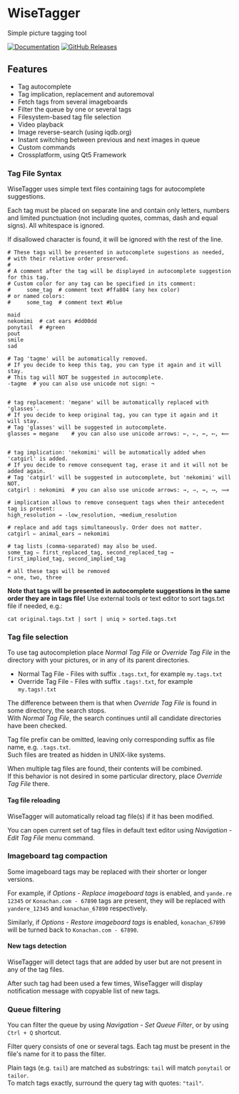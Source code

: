 # WiseTagger #
Simple picture tagging tool

[![Documentation](https://img.shields.io/badge/docs-doxygen-blue.svg)](https://wolfgirl.org/software/wisetagger/documentation)
[![GitHub Releases](https://img.shields.io/github/v/release/0xb8/WiseTagger.svg)](https://github.com/0xb8/WiseTagger/releases)



## Features ##
* Tag autocomplete
* Tag implication, replacement and autoremoval
* Fetch tags from several imageboards
* Filter the queue by one or several tags
* Filesystem-based tag file selection
* Video playback
* Image reverse-search (using iqdb.org)
* Instant switching between previous and next images in queue
* Custom commands
* Crossplatform, using Qt5 Framework

### Tag File Syntax ###
WiseTagger uses simple text files containing tags for autocomplete suggestions.

Each tag must be placed on separate line and contain only letters, numbers and limited punctuation (not including quotes, commas, dash and equal signs).
All whitespace is ignored.

If disallowed character is found, it will be ignored with the rest of the line.

```
# These tags will be presented in autocomplete sugestions as needed, 
# with their relative order preserved.
#
# A comment after the tag will be displayed in autocomplete suggestion for this tag.
# Custom color for any tag can be specified in its comment:
#     some_tag  # comment text #ffa804 (any hex color)
# or named colors: 
#     some_tag  # comment text #blue 

maid
nekomimi  # cat ears #dd00dd
ponytail  # #green
pout
smile
sad

# Tag 'tagme' will be automatically removed.
# If you decide to keep this tag, you can type it again and it will stay.
# This tag will NOT be suggested in autocomplete.
-tagme  # you can also use unicode not sign: ¬


# tag replacement: 'megane' will be automatically replaced with 'glasses'.
# If you decide to keep original tag, you can type it again and it will stay.
# Tag 'glasses' will be suggested in autocomplete.
glasses = megane    # you can also use unicode arrows: ←, ⇐, ⇚, ⟵, ⟸


# tag implication: 'nekomimi' will be automatically added when 'catgirl' is added.
# If you decide to remove consequent tag, erase it and it will not be added again.
# Tag 'catgirl' will be suggested in autocomplete, but 'nekomimi' will NOT.
catgirl : nekomimi  # you can also use unicode arrows: →, ⇒, ⇛, ⟶, ⟹

# implication allows to remove consequent tags when their antecedent tag is present:
high_resolution → -low_resolution, ¬medium_resolution

# replace and add tags simultaneously. Order does not matter.
catgirl ⇐ animal_ears → nekomimi

# tag lists (comma-separated) may also be used.
some_tag ⇐ first_replaced_tag, second_replaced_tag → first_implied_tag, second_implied_tag

# all these tags will be removed
¬ one, two, three
```

**Note that tags will be presented in autocomplete suggestions in the same order they are in tags file!** 
Use external tools or text editor to sort tags.txt file if needed, e.g.:

```
cat original.tags.txt | sort | uniq > sorted.tags.txt
```

### Tag file selection ###
To use tag autocompletion place *Normal Tag File* or *Override Tag File* in the directory with your pictures, or in any of its parent directories.

* Normal Tag File - Files with suffix `.tags.txt`, for example `my.tags.txt`
* Override Tag File - Files with suffix `.tags!.txt`, for example `my.tags!.txt`

The difference between them is that when *Override Tag File* is found in some directory, the search stops.  
With *Normal Tag File*, the search continues until all candidate directories have been checked.

Tag file prefix can be omitted, leaving only corresponding suffix as file name, e.g. `.tags.txt`.  
Such files are treated as hidden in UNIX-like systems.

When multiple tag files are found, their contents will be combined.  
If this behavior is not desired in some particular directory, place *Override Tag File* there.

#### Tag file reloading ####

WiseTagger will automatically reload tag file(s) if it has been modified.

You can open current set of tag files in default text editor using *Navigation - Edit Tag File* menu command.

### Imageboard tag compaction ###
Some imageboard tags may be replaced with their shorter or longer versions.

For example, if *Options - Replace imageboard tags* is enabled, and `yande.re 12345` or `Konachan.com - 67890` tags are present, they will be replaced with `yandere_12345` and `konachan_67890` respectively.

Similarly, if *Options - Restore imageboard tags* is enabled, `konachan_67890` will be turned back to `Konachan.com - 67890`.

#### New tags detection ####

WiseTagger will detect tags that are added by user but are not present in any of the tag files.

After such tag had been used a few times, WiseTagger will display notification message with copyable list of new tags.

### Queue filtering

You can filter the queue by using *Navigation - Set Queue Filter*, or by using `Ctrl + Q` shortcut.

Filter query consists of one or several tags. Each tag must be present in the file's name for it to pass the filter.

Plain tags (e.g. `tail`) are matched as substrings: `tail` will match `ponytail` or `tailor`.  
To match tags exactly, surround the query tag with quotes: `"tail"`.
